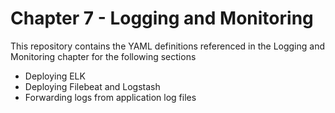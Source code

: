 # Chapter 7 - Logging and Monitoring

This repository contains the YAML definitions referenced in the Logging and Monitoring chapter for the following sections

-   Deploying ELK
-   Deploying Filebeat and Logstash
-   Forwarding logs from application log files